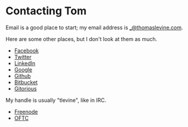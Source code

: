 # Contacting Tom
Email is a good place to start; my email address is
<a rel="me" href="mailto:_@thomaslevine.com">_@thomaslevine.com</a>.

Here are some other places, but I don't look at them as much.

* [Facebook](http://facebook.com/perluette)
* [Twitter](https://twitter.com/thomaslevine)
* [LinkedIn](https://www.linkedin.com/in/tlevine)
* [Google](https://plus.google.com/112237825767532686869)
* [Github](https://github.com/tlevine)
* [Bitbucket](https://bitbucket.org/tlevine)
* [Gitorious](https://gitorious.org/tlevine)

My handle is usually "tlevine", like in IRC.

* [Freenode](https://webchat.freenode.net/)
* [OFTC](http://www.oftc.net/WebChat/)
